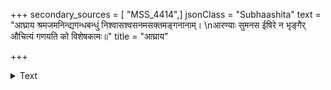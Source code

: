 +++
secondary_sources = [ "MSS_4414",]
jsonClass = "Subhaashita"
text = "आघ्राय श्रमजमनिन्द्यगन्धबन्धुं निश्वासश्वसनमसक्तमङ्गनानाम्।  \nआरण्याः सुमनस ईषिरे न भृङ्गैर् औचित्यं गणयति को विशेषकामः॥"
title = "आघ्राय"

+++

<details><summary>Text</summary>

आघ्राय श्रमजमनिन्द्यगन्धबन्धुं निश्वासश्वसनमसक्तमङ्गनानाम्।  
आरण्याः सुमनस ईषिरे न भृङ्गैर् औचित्यं गणयति को विशेषकामः॥
</details>
